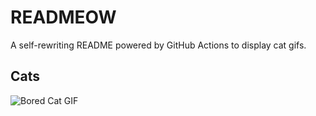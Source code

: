 # READMEOW

A self-rewriting README powered by GitHub Actions to display cat gifs.

## Cats

![Bored Cat GIF](https://media3.giphy.com/media/v1.Y2lkPTlhY2QwMmRhbG1venZ1ZHRnNzkyendhN3V3NzlubTNkeHZ5dG90YzFydjdvYnVlOSZlcD12MV9naWZzX3NlYXJjaCZjdD1n/mlvseq9yvZhba/200.gif)
